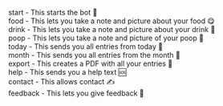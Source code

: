 start - This starts the bot 🚀  
food - This lets you take a note and picture about your food 😋   
drink - This lets you take a note and picture about your drink 🧉  
poop - This lets you take a note and picture of your poop 💩  
today - This sends you all entries from today 🫣  
month - This sends you all entries from the month 👀  
export - This creates a PDF with all your entries 📇  
help - This sends you a help text 🆘  
contact - This allows contact ✍️  
feedback - This lets you give feedback 👺  
